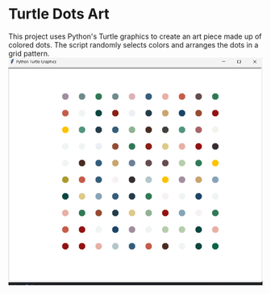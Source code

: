 # Turtle Dots Art

This project uses Python's Turtle graphics to create an art piece made up of colored dots. The script randomly selects colors and arranges the dots in a grid pattern.
![Sample Art](turtle-dots.png)





